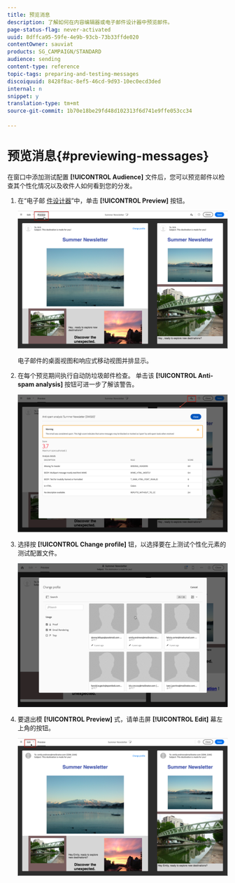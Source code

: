```yaml
---
title: 预览消息
description: 了解如何在内容编辑器或电子邮件设计器中预览邮件。
page-status-flag: never-activated
uuid: 8dffca95-59fe-4e9b-93cb-73b33ffde020
contentOwner: sauviat
products: SG_CAMPAIGN/STANDARD
audience: sending
content-type: reference
topic-tags: preparing-and-testing-messages
discoiquuid: 8428f8ac-8ef5-46cd-9d93-10ec0ecd3ded
internal: n
snippet: y
translation-type: tm+mt
source-git-commit: 1b70e18be29fd48d102313f6d741e9ffe053cc34

---
```



# 预览消息{#previewing-messages}

在窗口中添加测试配置 **[!UICONTROL Audience]** 文件后，您可以预览邮件以检查其个性化情况以及收件人如何看到您的分发。

1. 在“电子邮 [件设计器](../../designing/using/designing-content-in-adobe-campaign.md)”中，单击 **[!UICONTROL Preview]** 按钮。

   ![](assets/sending_preview.png)

   电子邮件的桌面视图和响应式移动视图并排显示。

1. 在每个预览期间执行自动防垃圾邮件检查。 单击该 **[!UICONTROL Anti-spam analysis]** 按钮可进一步了解该警告。

   ![](assets/sending_anti-spam_analysis.png)

1. 选择按 **[!UICONTROL Change profile]** 钮，以选择要在上测试个性化元素的测试配置文件。

   ![](assets/sending_test-profile.png)

1. 要退出模 **[!UICONTROL Preview]** 式，请单击屏 **[!UICONTROL Edit]** 幕左上角的按钮。

   ![](assets/sending_preview_edit.png)

